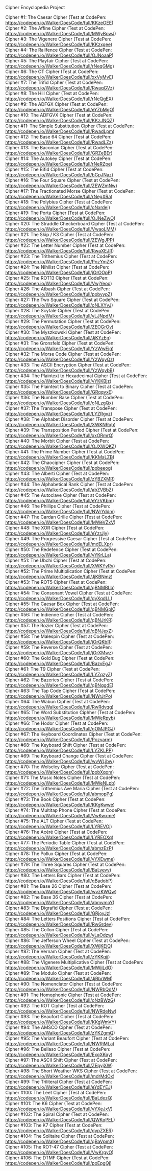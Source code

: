 Cipher Encyclopedia Project  

Cipher #1: The Caesar Cipher (Test at CodePen: https://codepen.io/WalkerDoesCode/full/KKzeOEE)  
Cipher #2: The Affine Cipher (Test at CodePen: https://codepen.io/WalkerDoesCode/full/MWyBowJ)  
Cipher #3: The Vigenere Cipher (Test at CodePen: https://codepen.io/WalkerDoesCode/full/KKzxgee)  
Cipher #4: The Railfence Cipher (Test at CodePen: https://codepen.io/WalkerDoesCode/full/OJNoaaP)  
Cipher #5: The Playfair Cipher (Test at CodePen: https://codepen.io/WalkerDoesCode/full/rNeqGMg)  
Cipher #6: The CT Cipher (Test at CodePen: https://codepen.io/WalkerDoesCode/full/xxVyMvE)  
Cipher #7: The Trifid Cipher (Test at CodePen: https://codepen.io/WalkerDoesCode/full/RwaqGVz)  
Cipher #8: The Hill Cipher (Test at CodePen: https://codepen.io/WalkerDoesCode/full/rNeQgEX)  
Cipher #9: The ADFGX Cipher (Test at CodePen: https://codepen.io/WalkerDoesCode/full/eYZbMgO)  
Cipher #10: The ADFGVX Cipher (Test at CodePen: https://codepen.io/WalkerDoesCode/full/KKzJNQZ)  
Cipher #11: The Simple Substitution Cipher (Test at CodePen: https://codepen.io/WalkerDoesCode/full/RwadLpm)  
Cipher #12: The Base 64 Cipher (Test at CodePen: https://codepen.io/WalkerDoesCode/full/RwadLZz)  
Cipher #13: The Baconian Cipher (Test at CodePen: https://codepen.io/WalkerDoesCode/full/GRZeBEr)  
Cipher #14: The Autokey Cipher (Test at CodePen: https://codepen.io/WalkerDoesCode/full/rNeRZpe)  
Cipher #15: The Bifid Cipher (Test at CodePen: https://codepen.io/WalkerDoesCode/full/bGpJNaz)  
Cipher #16: The Four Square Cipher (Test at CodePen: https://codepen.io/WalkerDoesCode/full/ZEWZmNw)  
Cipher #17: The Fractionated Morse Cipher (Test at CodePen: https://codepen.io/WalkerDoesCode/full/rNegXRa)  
Cipher #18: The Polybius Cipher (Test at CodePen: https://codepen.io/WalkerDoesCode/full/oNxrdej)  
Cipher #19: The Porta Cipher (Test at CodePen: https://codepen.io/WalkerDoesCode/full/OJNeZwO)  
Cipher #20: The Straddle Checkerboard Cipher (Test at CodePen: https://codepen.io/WalkerDoesCode/full/VwaoLMM)  
Cipher #21: The Skip / K3 Cipher (Test at CodePen: https://codepen.io/WalkerDoesCode/full/ZEWgJPP)  
Cipher #22: The Letter Number Cipher (Test at CodePen: https://codepen.io/WalkerDoesCode/full/RwaXEJR)  
Cipher #23: The Trithemius Cipher (Test at CodePen: https://codepen.io/WalkerDoesCode/full/PozYmZK)  
Cipher #24: The Nihilist Cipher (Test at CodePen: https://codepen.io/WalkerDoesCode/full/jOrOOpP)  
Cipher #25: The ROT13 Cipher (Test at CodePen: https://codepen.io/WalkerDoesCode/full/VwjYeoo)  
Cipher #26: The Atbash Cipher (Test at CodePen: https://codepen.io/WalkerDoesCode/full/pobvypZ)  
Cipher #27: The Two Square Cipher (Test at CodePen: https://codepen.io/WalkerDoesCode/full/oNLXYvJ)  
Cipher #28: The Scytale Cipher (Test at CodePen: https://codepen.io/WalkerDoesCode/full/yLJNpdM)  
Cipher #29: The Permutation Cipher (Test at CodePen: https://codepen.io/WalkerDoesCode/full/ZEOGrOv)  
Cipher #30: The Myszkowski Cipher (Test at CodePen: https://codepen.io/WalkerDoesCode/full/JjKYzEg)  
Cipher #31: The Gronsfeld Cipher (Test at CodePen: https://codepen.io/WalkerDoesCode/full/YzWwEjq)  
Cipher #32: The Morse Code Cipher (Test at CodePen: https://codepen.io/WalkerDoesCode/full/YzWqyQz)  
Cipher #33: The ASCII Encryption Cipher (Test at CodePen: https://codepen.io/WalkerDoesCode/full/YzWqvbB)  
Cipher #34: The Plaintext to Hexadecimal Cipher (Test at CodePen: https://codepen.io/WalkerDoesCode/full/vYKKBjz)  
Cipher #35: The Plaintext to Binary Cipher (Test at CodePen: https://codepen.io/WalkerDoesCode/full/GRqqvxE)  
Cipher #36: The Number Base Cipher (Test at CodePen: https://codepen.io/WalkerDoesCode/full/oNLzgQx)  
Cipher #37: The Transpose Cipher (Test at CodePen: https://codepen.io/WalkerDoesCode/full/LYZRgvz)  
Cipher #38: The Alphabet Disorder Cipher (Test at CodePen: https://codepen.io/WalkerDoesCode/full/XWKNRqb)  
Cipher #39: The Transposition Period Cipher (Test at CodePen: https://codepen.io/WalkerDoesCode/full/xxORmrQ)  
Cipher #40: The Morbit Cipher (Test at CodePen: https://codepen.io/WalkerDoesCode/full/OJXWQKZ)  
Cipher #41: The Prime Number Cipher (Test at CodePen: https://codepen.io/WalkerDoesCode/full/KKMaLZB)  
Cipher #42: The Chaocipher Cipher (Test at CodePen: https://codepen.io/WalkerDoesCode/full/pobeeog)  
Cipher #43: The Alberti Cipher (Test at CodePen: https://codepen.io/WalkerDoesCode/full/zYBZXMR)  
Cipher #44: The Alphabetical Rank Cipher (Test at CodePen: https://codepen.io/WalkerDoesCode/full/abZVBbZ)  
Cipher #45: The Autoclave Cipher (Test at CodePen: https://codepen.io/WalkerDoesCode/full/eYzVKbm)  
Cipher #46: The Phillips Cipher (Test at CodePen: https://codepen.io/WalkerDoesCode/full/NWrYddm)  
Cipher #47: The Cardan Grille Cipher (Test at CodePen: https://codepen.io/WalkerDoesCode/full/MWeVZxV)  
Cipher #48: The XOR Cipher (Test at CodePen: https://codepen.io/WalkerDoesCode/full/eYzrJjy)  
Cipher #49: The Progressive Caesar Cipher (Test at CodePen: https://codepen.io/WalkerDoesCode/full/mdELXpr)  
Cipher #50: The Redefence Cipher (Test at CodePen: https://codepen.io/WalkerDoesCode/full/vYKrLLa)  
Cipher #51: The Ubchi Cipher (Test at CodePen: https://codepen.io/WalkerDoesCode/full/XWKYyRv)  
Cipher #52: The Prime Multiplication Cipher (Test at CodePen: https://codepen.io/WalkerDoesCode/full/JjKBNmz)  
Cipher #53: The ROT5 Cipher (Test at CodePen: https://codepen.io/WalkerDoesCode/full/qBNMBLb)  
Cipher #54: The Consonant Vowel Cipher (Test at CodePen: https://codepen.io/WalkerDoesCode/full/dyXqdLL)  
Cipher #55: The Caesar Box Cipher (Test at CodePen: https://codepen.io/WalkerDoesCode/full/qBNMGpK)  
Cipher #56: The Indienne Cipher (Test at CodePen: https://codepen.io/WalkerDoesCode/full/qBNJrKR)  
Cipher #57: The Rozier Cipher (Test at CodePen: https://codepen.io/WalkerDoesCode/full/qBNJexZ)  
Cipher #58: The Malespin Cipher (Test at CodePen: https://codepen.io/WalkerDoesCode/full/jOrQKbR)  
Cipher #59: The Reverse Cipher (Test at CodePen: https://codepen.io/WalkerDoesCode/full/jOrXMwz)  
Cipher #60: The Gold Bug Cipher (Test at CodePen: https://codepen.io/WalkerDoesCode/full/BazvEgJ)  
Cipher #61: The T9 Cipher (Test at CodePen: https://codepen.io/WalkerDoesCode/full/LYZqzyZ)  
Cipher #62: The Bazeries Cipher (Test at CodePen: https://codepen.io/WalkerDoesCode/full/qBNggdE)  
Cipher #63: The Tap Code Cipher (Test at CodePen: https://codepen.io/WalkerDoesCode/full/NWrJrPo)  
Cipher #64: The Wabun Cipher (Test at CodePen: https://codepen.io/WalkerDoesCode/full/RwRdvqg)  
Cipher #65: The Word Substitution Ciphher (Test at CodePen: https://codepen.io/WalkerDoesCode/full/MWeRpyb)  
Cipher #66: The Hodor Cipher (Test at CodePen: https://codepen.io/WalkerDoesCode/full/gOMJPGJ)  
Cipher #67: The Keyboard Coordinates Cipher (Test at CodePen: https://codepen.io/WalkerDoesCode/full/Pozvarm)  
Cipher #68: The Keyboard Shift Cipher (Test at CodePen: https://codepen.io/WalkerDoesCode/full/LYZKLPP)  
Cipher #69: The Keyboard Change Cipher (Test at CodePen: https://codepen.io/WalkerDoesCode/full/wvWLjbw)  
Cipher #70: The Wolseley Cipher (Test at CodePen: https://codepen.io/WalkerDoesCode/full/pobXqom)  
Cipher #71: The Music Notes Cipher (Test at CodePen: https://codepen.io/WalkerDoesCode/full/MWeNLpb)  
Cipher #72: The Trithemius Ave Maria Cipher (Test at CodePen: https://codepen.io/WalkerDoesCode/full/abmopPg)  
Cipher #73: The Book Cipher (Test at CodePen: https://codepen.io/WalkerDoesCode/full/KKgKwwe)  
Cipher #74: The Multitap Phone Cipher (Test at CodePen: https://codepen.io/WalkerDoesCode/full/VwKwxme)  
Cipher #75: The ALT Cipher (Test at CodePen: https://codepen.io/WalkerDoesCode/full/LYREVOj)  
Cipher #76: The Acéré Cipher (Test at CodePen: https://codepen.io/WalkerDoesCode/full/LYREOXq)  
Cipher #77: The Periodic Table Cipher (Test at CodePen: https://codepen.io/WalkerDoesCode/full/abmzEzP)  
Cipher #78: The Pollux Cipher (Test at CodePen: https://codepen.io/WalkerDoesCode/full/vYXEwme)  
Cipher #79: The Three Squares Cipher (Test at CodePen: https://codepen.io/WalkerDoesCode/full/BaLyevv)  
Cipher #80: The Letters Bars Cipher (Test at CodePen: https://codepen.io/WalkerDoesCode/full/qBadobP)  
Cipher #81: The Base 26 Cipher (Test at CodePen: https://codepen.io/WalkerDoesCode/full/wvzKWQw)  
Cipher #82: The Base 36 Cipher (Test at CodePen: https://codepen.io/WalkerDoesCode/full/abmvmoY)  
Cipher #83: The Digrafid Cipher (Test at CodePen: https://codepen.io/WalkerDoesCode/full/GRjoyJz)  
Cipher #84: The Letters Positions Cipher (Test at CodePen: https://codepen.io/WalkerDoesCode/full/RwGrdey)  
Cipher #85: The Collon Cipher (Test at CodePen: https://codepen.io/WalkerDoesCode/full/yLaOdzw)  
Cipher #86: The Jefferson Wheel Cipher (Test at CodePen: https://codepen.io/WalkerDoesCode/full/XWjKEjQ)  
Cipher #87: The Vernam Cipher (Test at CodePen: https://codepen.io/WalkerDoesCode/full/zYKKqjj)  
Cipher #88: The Vigenere Multiplicative Cipher (Test at CodePen: https://codepen.io/WalkerDoesCode/full/MWjjLdO)  
Cipher #89: The Modulo Cipher (Test at CodePen: https://codepen.io/WalkerDoesCode/full/JjRbrWM)  
Cipher #90: The Nomenclator Cipher (Test at CodePen: https://codepen.io/WalkerDoesCode/full/NWRbQdM)  
Cipher #91: The Homophonic Cipher (Test at CodePen: https://codepen.io/WalkerDoesCode/full/oNzBWzG)  
Cipher #92: The ROT Cipher (Test at CodePen: https://codepen.io/WalkerDoesCode/full/NWRdeNw)  
Cipher #93: The Beaufort Cipher (Test at CodePen: https://codepen.io/WalkerDoesCode/full/KKgWmVY)  
Cipher #94: The AMSCO Cipher (Test at CodePen: https://codepen.io/WalkerDoesCode/full/zYKZgmQ)  
Cipher #95: The Variant Beaufort Cipher (Test at CodePen: https://codepen.io/WalkerDoesCode/full/NWRjMLa)  
Cipher #96: The Bellaso Cipher (Test at CodePen: https://codepen.io/WalkerDoesCode/full/ExgXKqy)  
Cipher #97: The ASCII Shift Cipher (Test at CodePen: https://codepen.io/WalkerDoesCode/full/ZEpyjXW)  
Cipher #98: The Short Weather WKS Cipher (Test at CodePen: https://codepen.io/WalkerDoesCode/full/mdrMdOx)  
Cipher #99: The Triliteral Cipher (Test at CodePen: https://codepen.io/WalkerDoesCode/full/eYdEYEJ)  
Cipher #100: The Leet Cipher (Test at CodePen: https://codepen.io/WalkerDoesCode/full/BaLdezQ)  
Cipher #101: The K6 Cipher (Test at CodePen: https://codepen.io/WalkerDoesCode/full/vYXeJxV)  
Cipher #102: The Spiral Cipher (Test at CodePen: https://codepen.io/WalkerDoesCode/full/QWKqPEL)  
Cipher #103: The K7 Cipher (Test at CodePen: https://codepen.io/WalkerDoesCode/full/dypZXER)  
Cipher #104: The Solitaire Cipher (Test at CodePen: https://codepen.io/WalkerDoesCode/full/qBaVpmX)  
Cipher #105: The ROT-47 Cipher (Test at CodePen: https://codepen.io/WalkerDoesCode/full/VwKrgyO)  
Cipher #106: The DTMF Cipher (Test at CodePen: https://codepen.io/WalkerDoesCode/full/poEpgQj)  
